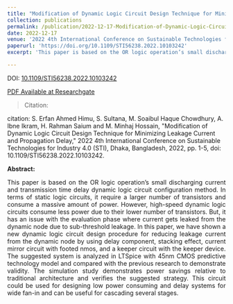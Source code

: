 ```yaml
---
title: "Modification of Dynamic Logic Circuit Design Technique for Minimizing Leakage Current and Propagation Delay"
collection: publications
permalink: /publication/2022-12-17-Modification-of-Dynamic-Logic-Circuit
date: 2022-12-17
venue: '2022 4th International Conference on Sustainable Technologies for Industry 4.0 (STI)'
paperurl: 'https://doi.org/10.1109/STI56238.2022.10103242'
excerpt: 'This paper is based on the OR logic operation’s small discharging current and transmission time delay dynamic logic circuit configuration method.'

---
```


DOI: [10.1109/STI56238.2022.10103242](https://doi.org/10.1109/STI56238.2022.10103242) 

[PDF Available at Researchgate](
https://www.researchgate.net/publication/370236343_Modification_of_Dynamic_Logic_Circuit_Design_Technique_for_Minimizing_Leakage_Current_and_Propagation_Delay)

> <p style='text-align: justify;'> Citation: 
citation: S. Erfan Ahmed Himu, S. Sultana, M. Soaibul Haque Chowdhury, A. Ibne Ikram, H. Rahman Saium and M. Minhaj Hossain, "Modification of Dynamic Logic Circuit Design Technique for Minimizing Leakage Current and Propagation Delay," 2022 4th International Conference on Sustainable Technologies for Industry 4.0 (STI), Dhaka, Bangladesh, 2022, pp. 1-5, doi: 10.1109/STI56238.2022.10103242.
</p>

<B>Abstract:</B> 
<p style='text-align: justify;'>This paper is based on the OR logic operation’s small discharging current and transmission time delay dynamic logic circuit configuration method. In terms of static logic circuits, it require a larger number of transistors and consume a massive amount of power. However, high-speed dynamic logic circuits consume less power due to their lower number of transistors. But, it has an issue with the evaluation phase where current gets leaked from the dynamic node due to sub-threshold leakage. In this paper, we have shown a new dynamic logic circuit design procedure for reducing leakage current from the dynamic node by using delay component, stacking effect, current mirror circuit with footed nmos, and a keeper circuit with the keeper device. The suggested system is analyzed in LTSpice with 45nm CMOS predictive technology model and compared with the previous research to demonstrate validity. The simulation study demonstrates power savings relative to traditional architecture and verifies the suggested strategy. This circuit could be used for designing low power consuming and delay systems for wide fan-in and can be useful for cascading several stages.</p>
